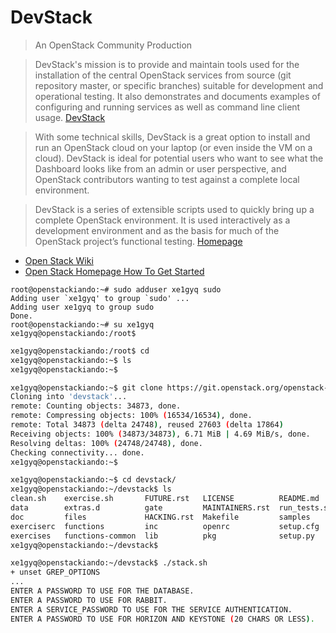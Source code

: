 # DevStack

> An OpenStack Community Production

> DevStack's mission is to provide and maintain tools used for the installation of the central OpenStack services from source (git repository master, or specific branches) suitable for development and operational testing. It also demonstrates and documents examples of configuring and running services as well as command line client usage. [DevStack](https://wiki.openstack.org/wiki/DevStack)

> With some technical skills, DevStack is a great option to install and run an OpenStack cloud on your laptop (or even inside the VM on a cloud). DevStack is ideal for potential users who want to see what the Dashboard looks like from an admin or user perspective, and OpenStack contributors wanting to test against a complete local environment.

> DevStack is a series of extensible scripts used to quickly bring up a complete OpenStack environment. It is used interactively as a development environment and as the basis for much of the OpenStack project’s functional testing. [Homepage](http://docs.openstack.org/developer/devstack/)

- [Open Stack Wiki](https://wiki.openstack.org/wiki/Getting_Started)
- [Open Stack Homepage How To Get Started](https://www.openstack.org/software/start/)

```
root@openstackiando:~# sudo adduser xe1gyq sudo
Adding user `xe1gyq' to group `sudo' ...
Adding user xe1gyq to group sudo
Done.
root@openstackiando:~# su xe1gyq
xe1gyq@openstackiando:/root$ 
```

```sh
xe1gyq@openstackiando:/root$ cd
xe1gyq@openstackiando:~$ ls
xe1gyq@openstackiando:~$ 
```

```sh
xe1gyq@openstackiando:~$ git clone https://git.openstack.org/openstack-dev/devstack
Cloning into 'devstack'...
remote: Counting objects: 34873, done.
remote: Compressing objects: 100% (16534/16534), done.
remote: Total 34873 (delta 24748), reused 27603 (delta 17864)
Receiving objects: 100% (34873/34873), 6.71 MiB | 4.69 MiB/s, done.
Resolving deltas: 100% (24748/24748), done.
Checking connectivity... done.
xe1gyq@openstackiando:~$ 
```

```sh
xe1gyq@openstackiando:~$ cd devstack/
xe1gyq@openstackiando:~/devstack$ ls
clean.sh    exercise.sh       FUTURE.rst   LICENSE          README.md     stackrc   unstack.sh
data        extras.d          gate         MAINTAINERS.rst  run_tests.sh  stack.sh
doc         files             HACKING.rst  Makefile         samples       tests
exerciserc  functions         inc          openrc           setup.cfg     tools
exercises   functions-common  lib          pkg              setup.py      tox.ini
xe1gyq@openstackiando:~/devstack$ 
```

```sh
xe1gyq@openstackiando:~/devstack$ ./stack.sh
+ unset GREP_OPTIONS
...
ENTER A PASSWORD TO USE FOR THE DATABASE.
ENTER A PASSWORD TO USE FOR RABBIT.
ENTER A SERVICE_PASSWORD TO USE FOR THE SERVICE AUTHENTICATION.
ENTER A PASSWORD TO USE FOR HORIZON AND KEYSTONE (20 CHARS OR LESS).
```
